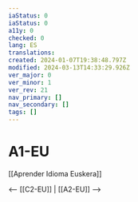 ```yaml
---
iaStatus: 0
iaStatus: 0
a11y: 0
checked: 0
lang: ES
translations: 
created: 2024-01-07T19:38:48.797Z
modified: 2024-03-13T14:33:29.926Z
ver_major: 0
ver_minor: 1
ver_rev: 21
nav_primary: []
nav_secondary: []
tags: []
---
```

# A1-EU

[[Aprender Idioma Euskera]]

<-- [[C2-EU]] | [[A2-EU]] -->